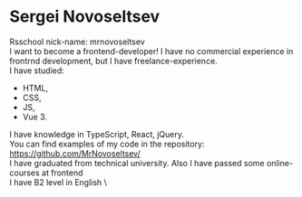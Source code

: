 # Sergei Novoseltsev
Rsschool nick-name: mrnovoseltsev \
I want to become a frontend-developer! I have no commercial experience in frontrnd development, but I have freelance-experience. \
I have studied: 
* HTML, 
* CSS, 
* JS, 
* Vue 3. 

I have knowledge in TypeScript, React, jQuery. \
You can find examples of my code in the repository: https://github.com/MrNovoseltsev/ \
I have graduated from technical university. Also I have passed some online-courses at frontend \
I have B2 level in English \